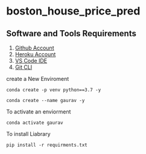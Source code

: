 # boston_house_price_pred

## Software and Tools Requirements


1. [Github Account](https://github.com)
2. [Heroku Account](https://heroku.com)
3. [VS Code IDE](https://code.visualstudio.com/)
4. [Git CLI](https://git-scm.com/downloads)

create a New Enviroment

```
conda create -p venv python==3.7 -y
```

```
conda create --name gaurav -y

```

To activate an enviorment
```
conda activate gaurav
```

To install Liabrary
```
pip install -r requirments.txt
```

